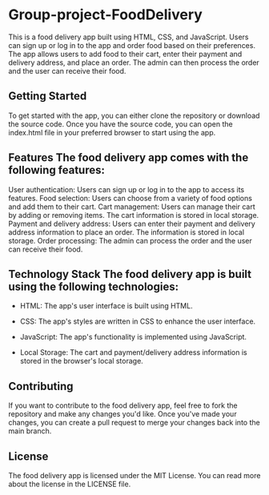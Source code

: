 # Group-project-FoodDelivery
This is a food delivery app built using HTML, CSS, and JavaScript. Users can sign up or log in to the app and order food based on their preferences. The app allows users to add food to their cart, enter their payment and delivery address, and place an order. The admin can then process the order and the user can receive their food.

## Getting Started

To get started with the app, you can either clone the repository or download the source code. Once you have the source code, you can open the index.html file in your preferred browser to start using the app.

## Features The food delivery app comes with the following features:

User authentication: Users can sign up or log in to the app to access its features. Food selection: Users can choose from a variety of food options and add them to their cart. Cart management: Users can manage their cart by adding or removing items. The cart information is stored in local storage. Payment and delivery address: Users can enter their payment and delivery address information to place an order. The information is stored in local storage. Order processing: The admin can process the order and the user can receive their food.

## Technology Stack The food delivery app is built using the following technologies:

- HTML: The app's user interface is built using HTML.

- CSS: The app's styles are written in CSS to enhance the user interface.

- JavaScript: The app's functionality is implemented using JavaScript.

- Local Storage: The cart and payment/delivery address information is stored in the browser's local storage.

## Contributing

If you want to contribute to the food delivery app, feel free to fork the repository and make any changes you'd like. Once you've made your changes, you can create a pull request to merge your changes back into the main branch.

## License

The food delivery app is licensed under the MIT License. You can read more about the license in the LICENSE file.
